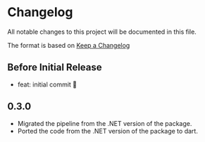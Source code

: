 # Changelog
All notable changes to this project will be documented in this file.

The format is based on [Keep a Changelog](http://keepachangelog.com/en/1.0.0/)

## Before Initial Release

- feat: initial commit 🎉

## 0.3.0

- Migrated the pipeline from the .NET version of the package.
- Ported the code from the .NET version of the package to dart.